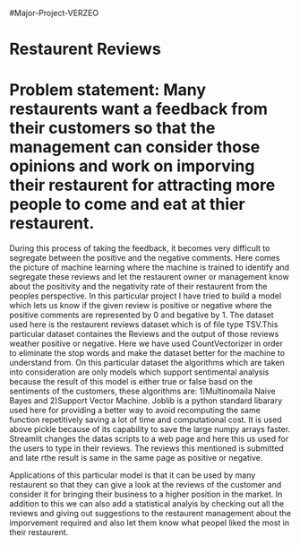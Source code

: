 #Major-Project-VERZEO
# Restaurent Reviews 
# Problem statement: Many restaurents want a feedback from their customers so that the management can consider those opinions and work on imporving their restaurent for attracting more people to come and eat at thier restaurent.
During this process of taking the feedback, it becomes very difficult to segregate between the positive and the negative comments. Here comes the picture of machine learning where the machine is trained to identify and segregate these reviews and let the restaurent owner or management know about the positivity and the negativity rate of their restaurent from the peoples perspective.
In this particular project I have tried to build a model which lets us know if the given review is positive or negative where the positive comments are represented by 0 and begative by 1.
The dataset used here is the restaurent reviews dataset which is of file type TSV.This particular dataset containes the Reviews and the output of those reviews weather positive or negative.
Here we have used CountVectorizer in order to eliminate the stop words and make the dataset better for the machine to understand from. On this particular dataset the algorithms which are taken into consideration are only models which support sentimental analysis because the result of this model is either true or false basd on the sentiments of the customers, these algorithms are:
1)Multinomaila Naive Bayes and 2)Support Vector Machine.
Joblib is a python standard libarary used here for providing a better way to avoid recomputing the same function repetitively saving a lot of time and computational cost. It is used above pickle because of its capability to save the large numpy arrays faster.
Streamlit changes the datas scripts to a web page and here this us used for the users to type in their reviews. 
The reviews this mentioned is submitted and late rthe result is same in the same page as positive or negative.

Applications of this particular model is that it can be used by many restaurent so that they can give a look at the reviews of the customer and consider it for bringing their business to a higher position in the market.
In addition to this we can also add a statistical analyis by checking out all the reviews and giving out suggestions to the restaurent management about the imporvement required and also let them know what peopel liked the most in their restaurent.

